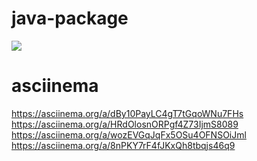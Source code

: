 # java-package
<a href="https://codeclimate.com/github/budars/java-project-61/maintainability"><img src="https://api.codeclimate.com/v1/badges/64e804e39703088497c9/maintainability" /></a>

# asciinema
https://asciinema.org/a/dBy10PayLC4gT7tGqoWNu7FHs
https://asciinema.org/a/HRdOlosnORPgf4Z73IjmS8089
https://asciinema.org/a/wozEVGqJqFx5OSu4OFNSOiJml
https://asciinema.org/a/8nPKY7rF4fJKxQh8tbqjs46q9

